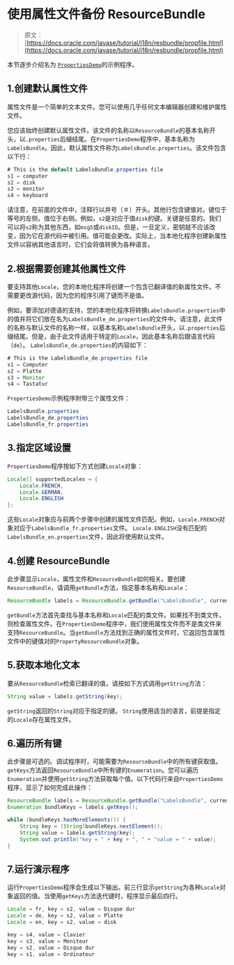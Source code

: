# 使用属性文件备份 ResourceBundle

> 原文： [https://docs.oracle.com/javase/tutorial/i18n/resbundle/propfile.html](https://docs.oracle.com/javase/tutorial/i18n/resbundle/propfile.html)

本节逐步介绍名为 [``PropertiesDemo``](examples/PropertiesDemo.java)的示例程序。

## 1.创建默认属性文件

属性文件是一个简单的文本文件。您可以使用几乎任何文本编辑器创建和维护属性文件。

您应该始终创建默认属性文件。该文件的名称以`ResourceBundle`的基本名称开头，以`.properties`后缀结尾。在`PropertiesDemo`程序中，基本名称为`LabelsBundle`。因此，默认属性文件称为`LabelsBundle.properties`。该文件包含以下行：

```java
# This is the default LabelsBundle.properties file
s1 = computer
s2 = disk
s3 = monitor
s4 = keyboard

```

请注意，在前面的文件中，注释行以井号（＃）开头。其他行包含键值对。键位于等号的左侧，值位于右侧。例如，`s2`是对应于值`disk`的键。关键是任意的。我们可以将`s2`称为其他东西，如`msg5`或`diskID`。但是，一旦定义，密钥就不应该改变，因为它在源代码中被引用。值可能会更改。实际上，当本地化程序创建新属性文件以容纳其他语言时，它们会将值转换为各种语言。

## 2.根据需要创建其他属性文件

要支持其他`Locale`，您的本地化程序将创建一个包含已翻译值的新属性文件。不需要更改源代码，因为您的程序引用了键而不是值。

例如，要添加对德语的支持，您的本地化程序将转换`LabelsBundle.properties`中的值并将它们放在名为`LabelsBundle_de.properties`的文件中。请注意，此文件的名称与默认文件的名称一样，以基本名称`LabelsBundle`开头，以`.properties`后缀结尾。但是，由于此文件适用于特定的`Locale`，因此基本名称后跟语言代码（`de`）。 `LabelsBundle_de.properties`的内容如下：

```java
# This is the LabelsBundle_de.properties file
s1 = Computer
s2 = Platte
s3 = Monitor
s4 = Tastatur

```

`PropertiesDemo`示例程序附带三个属性文件：

```java
LabelsBundle.properties
LabelsBundle_de.properties
LabelsBundle_fr.properties

```

## 3.指定区域设置

`PropertiesDemo`程序按如下方式创建`Locale`对象：

```java
Locale[] supportedLocales = {
    Locale.FRENCH,
    Locale.GERMAN,
    Locale.ENGLISH
};

```

这些`Locale`对象应与前两个步骤中创建的属性文件匹配。例如，`Locale.FRENCH`对象对应于`LabelsBundle_fr.properties`文件。 `Locale.ENGLISH`没有匹配的`LabelsBundle_en.properties`文件，因此将使用默认文件。

## 4.创建 ResourceBundle

此步骤显示`Locale`，属性文件和`ResourceBundle`如何相关。要创建`ResourceBundle`，请调用`getBundle`方法，指定基本名称和`Locale`：

```java
ResourceBundle labels = ResourceBundle.getBundle("LabelsBundle", currentLocale);

```

`getBundle`方法首先查找与基本名称和`Locale`匹配的类文件。如果找不到类文件，则检查属性文件。在`PropertiesDemo`程序中，我们使用属性文件而不是类文件来支持`ResourceBundle`。当`getBundle`方法找到正确的属性文件时，它返回包含属性文件中的键值对的`PropertyResourceBundle`对象。

## 5.获取本地化文本

要从`ResourceBundle`检索已翻译的值，请按如下方式调用`getString`方法：

```java
String value = labels.getString(key);

```

`getString`返回的`String`对应于指定的键。 `String`使用适当的语言，前提是指定的`Locale`存在属性文件。

## 6.遍历所有键

此步骤是可选的。调试程序时，可能需要为`ResourceBundle`中的所有键获取值。 `getKeys`方法返回`ResourceBundle`中所有键的`Enumeration`。您可以遍历`Enumeration`并使用`getString`方法获取每个值。以下代码行来自`PropertiesDemo`程序，显示了如何完成此操作：

```java
ResourceBundle labels = ResourceBundle.getBundle("LabelsBundle", currentLocale);
Enumeration bundleKeys = labels.getKeys();

while (bundleKeys.hasMoreElements()) {
    String key = (String)bundleKeys.nextElement();
    String value = labels.getString(key);
    System.out.println("key = " + key + ", " + "value = " + value);
}

```

## 7.运行演示程序

运行`PropertiesDemo`程序会生成以下输出。前三行显示`getString`为各种`Locale`对象返回的值。当使用`getKeys`方法迭代键时，程序显示最后四行。

```java
Locale = fr, key = s2, value = Disque dur
Locale = de, key = s2, value = Platte
Locale = en, key = s2, value = disk

key = s4, value = Clavier
key = s3, value = Moniteur
key = s2, value = Disque dur
key = s1, value = Ordinateur

```